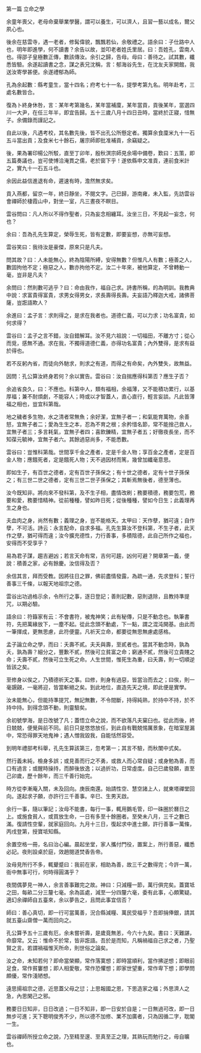 第一篇    立命之學

余童年喪父，老母命棄舉業學醫，謂可以養生，可以濟人，且習一藝以成名，爾父夙心也。

後余在慈雲寺，遇一老者，修髯偉貌，飄飄若仙，余敬禮之。語余曰：子仕路中人也，明年即進學，何不讀書？余告以故，並叩老者姓氏里居。曰：吾姓孔，雲南人也。得邵子皇極數正傳，數該傳汝。余引之歸，告母。母曰：善待之。試其數，纖悉皆驗。余遂起讀書之念，謀之表兄沈稱，言：郁海谷先生，在沈友夫家開館，我送汝寄學甚便。余遂禮郁為師。

孔為余起數：縣考童生，當十四名；府考七十一名，提學考第九名。明年赴考，三處名數皆合。

復為卜終身休咎，言：某年考第幾名，某年當補廩，某年當貢，貢後某年，當選四川一大尹，在任三年半，即宜告歸。五十三歲八月十四日丑時，當終於正寢，惜無子。余備錄而謹記之。

自此以後，凡遇考校，其名數先後，皆不出孔公所懸定者。獨算余食廩米九十一石五斗當出貢；及食米七十餘石，屠宗師即批准補貢，余竊疑之。

後，果為署印楊公所駁，直至丁卯年，殷秋溟宗師見余場中備卷，歎曰：五策，即五篇奏議也，豈可使博洽淹貫之儒，老於窗下乎！遂依縣申文准貢，連前食米計之，實九十一石五斗也。

余因此益信進退有命，遲速有時，澹然無求矣。

貢入燕都，留京一年，終日靜坐，不閱文字。己巳歸，游南雍，未入監，先訪雲谷會禪師於棲霞山中，對坐一室，凡三晝夜不瞑目。

雲谷問曰：凡人所以不得作聖者，只為妄念相纏耳。汝坐三日，不見起一妄念，何也？

余曰：吾為孔先生算定，榮辱生死，皆有定數，即要妄想，亦無可妄想。

雲谷笑曰：我待汝是豪傑，原來只是凡夫。

問其故？曰：人未能無心，終為陰陽所縛，安得無數？但惟凡人有數；極善之人，數固拘他不定；極惡之人，數亦拘他不定。汝二十年來，被他算定，不曾轉動一毫，豈非是凡夫？

余問曰：然則數可逃乎？曰：命由我作，福自己求。詩書所稱，的為明訓。我教典中說：求富貴得富貴，求男女得男女，求長壽得長壽。夫妄語乃釋迦大戒，諸佛菩薩，豈誑語欺人？

余進曰：孟子言：求則得之，是求在我者也。道德仁義，可以力求；功名富貴，如何求得？

雲谷曰：孟子之言不錯，汝自錯解耳。汝不見六祖說：一切福田，不離方寸；從心而覓，感無不通。求在我，不獨得道德仁義，亦得功名富貴；內外雙得，是求有益於得也。

若不反躬內省，而徒向外馳求，則求之有道，而得之有命矣，內外雙失，故無益。

因問：孔公算汝終身若何？余以實告。雲谷曰：汝自揣應得科第否？應生子否？

余追省良久，曰：不應也。科第中人，類有福相，余福薄，又不能積功累行，以基厚福；兼不耐煩劇，不能容人；時或以才智蓋人，直心直行，輕言妄談。凡此皆薄福之相也，豈宜科第哉。

地之穢者多生物，水之清者常無魚；余好潔，宜無子者一；和氣能育萬物，余善怒，宜無子者二；愛為生生之本，忍為不育之根；余矜惜名節，常不能捨己救人，宜無子者三；多言耗氣，宜無子者四；喜飲鑠精，宜無子者五；好徹夜長坐，而不知葆元毓神，宜無子者六。其餘過惡尚多，不能悉數。

雲谷曰：豈惟科第哉。世間享千金之產者，定是千金人物；享百金之產者，定是百金人物；應餓死者，定是餓死人物；天不過因材而篤，幾曾加纖毫意思。

即如生子，有百世之德者，定有百世子孫保之；有十世之德者，定有十世子孫保之；有三世二世之德者，定有三世二世子孫保之；其斬焉無後者，德至薄也。

汝今既知非。將向來不發科第，及不生子相，盡情改刷；務要積德，務要包荒，務要和愛，務要惜精神。從前種種，譬如昨日死；從後種種，譬如今日生；此義理再生之身也。

夫血肉之身，尚然有數；義理之身，豈不能格天。太甲曰：天作孽，猶可違；自作孽，不可活。詩云：永言配命，自求多福。孔先生算汝不登科第，不生子者，此天作之孽，猶可得而違；汝今擴充德性，力行善事，多積陰德，此自己所作之福也，安得而不受享乎？

易為君子謀，趨吉避凶；若言天命有常，吉何可趨，凶何可避？開章第一義，便說：積善之家，必有餘慶。汝信得及否？

余信其言，拜而受教。因將往日之罪，佛前盡情發露，為疏一通，先求登科；誓行善事三千條，以報天地祖宗之德。

雲谷出功過格示余，令所行之事，逐日登記；善則記數，惡則退除，且教持準提咒，以期必驗。

語余曰：符籙家有云：不會書符，被鬼神笑；此有秘傳，只是不動念也。執筆書符，先把萬緣放下，一塵不起。從此念頭不動處，下一點，謂之混沌開基。由此而一筆揮成，更無思慮，此符便靈。凡祈天立命，都要從無思無慮處感格。

孟子論立命之學，而曰：夭壽不貳。夫夭與壽，至貳者也。當其不動念時，孰為夭，孰為壽？細分之，豐歉不貳，然後可立貧富之命；窮通不貳，然後可立貴賤之命；夭壽不貳，然後可立生死之命。人生世間，惟死生為重，曰夭壽，則一切順逆皆該之矣。

至修身以俟之，乃積德祈天之事。曰修，則身有過惡，皆當治而去之；曰俟，則一毫覬覦，一毫將迎，皆當斬絕之矣。到此地位，直造先天之境，即此便是實學。

汝未能無心，但能持準提咒，無記無數，不令間斷，持得純熟，於持中不持，於不持中持。到得念頭不動，則靈驗矣。

余初號學海，是日改號了凡；蓋悟立命之說，而不欲落凡夫窠臼也。從此而後，終日兢兢，便覺與前不同。前日只是悠悠放任，到此自有戰兢惕厲景象，在暗室屋漏中，常恐得罪天地鬼神；遇人憎我毀我，自能恬然容受。

到明年禮部考科舉，孔先生算該第三，忽考第一；其言不驗，而秋闈中式矣。

然行義未純，檢身多誤；或見善而行之不勇，或救人而心常自疑；或身勉為善，而口有過言；或醒時操持，而醉後放逸；以過折功，日常虛度。自己巳歲發願，直至己卯歲，歷十餘年，而三千善行始完。

時方從李漸庵入關，未及回向。庚辰南還。始請性空、慧空諸上人，就東塔禪堂回向。遂起求子願，亦許行三千善事。辛巳、生男天啟。

余行一事，隨以筆記；汝母不能書，每行一事，輒用鵝毛管，印一硃圈於曆日之上。或施食貧人，或買放生命，一日有多至十餘圈者。至癸未八月，三千之數已滿。復請性空輩，就家庭回向。九月十三日，復起求中進士願，許行善事一萬條，丙戌登第，授寶坻知縣。

余置空格一冊，名曰治心編。晨起坐堂，家人攜付門役，置案上，所行善惡，纖悉必記。夜則設桌於庭，效趙閱道焚香告帝。

汝母見所行不多，輒顰蹙曰：我前在家，相助為善，故三千之數得完；今許一萬，衙中無事可行，何時得圓滿乎？

夜間偶夢見一神人，余言善事難完之故。神曰：只減糧一節，萬行俱完矣。蓋寶坻之田，每畝二分三釐七毫。余為區處，減至一分四釐六毫，委有此事，心頗驚疑。適幻余禪師自五臺來，余以夢告之，且問此事宜信否？

師曰：善心真切，即一行可當萬善，況合縣減糧、萬民受福乎？吾即捐俸銀，請其就五臺山齋僧一萬而回向之。

孔公算予五十三歲有厄，余未嘗祈壽，是歲竟無恙，今六十九矣。書曰：天難諶，命靡常。又云：惟命不於常，皆非誑語。吾於是而知，凡稱禍福自己求之者，乃聖賢之言。若謂禍福惟天所命，則世俗之論矣。

汝之命，未知若何？即命當榮顯，常作落寞想；即時當順利，當作拂逆想；即眼前足食，常作貧窶想；即人相愛敬，常作恐懼想；即家世望重，常作卑下想；即學問頗優，常作淺陋想。

遠思揚祖宗之德，近思蓋父母之愆；上思報國之恩，下思造家之福；外思濟人之急，內思閑己之邪。

務要日日知非，日日改過；一日不知非，即一日安於自是；一日無過可改，即一日無步可進；天下聰明俊秀不少，所以德不加修、業不加廣者，只為因循二字，耽閣一生。

雲谷禪師所授立命之說，乃至精至邃、至真至正之理，其熟玩而勉行之，毋自曠也。
